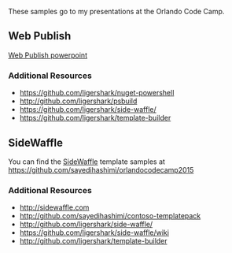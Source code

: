 These samples go to my presentations at the Orlando Code Camp.

## Web Publish
[Web Publish powerpoint](https://github.com/sayedihashimi/orlandocodecamp2015/blob/master/web-publish-vs2015.pptx)



### Additional Resources
 - https://github.com/ligershark/nuget-powershell
 - http://github.com/ligershark/psbuild 
 - https://github.com/ligershark/side-waffle/
 - https://github.com/ligershark/template-builder

## SideWaffle
You can find the [SideWaffle](http://sidewaffle.com) template samples at https://github.com/sayedihashimi/orlandocodecamp2015

### Additional Resources
 - http://sidewaffle.com
 - http://github.com/sayedihashimi/contoso-templatepack
 - http://github.com/ligershark/side-waffle/
 - https://github.com/ligershark/side-waffle/wiki
 - http://github.com/ligershark/template-builder